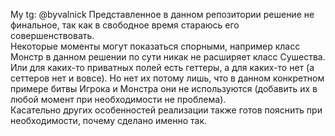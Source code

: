My tg: @byvalnick
Представленное в данном репозитории решение не финальное, так как в свободное время
стараюсь его совершенствовать.  
Некоторые моменты могут показаться спорными, например класс Монстр в данном решении
по сути никак не расширяет класс Сушества. Или для каких-то приватных полей есть геттеры, 
а для каких-то нет (а сеттеров нет и вовсе). Но нет их потому лишь, что в данном конкретном 
примере битвы Игрока и Монстра они не используются (добавить их в любой момент при 
необходимости не проблема).  
Касательно других особенностей реализации также готов пояснить при необходимости, почему 
сделано именно так.
